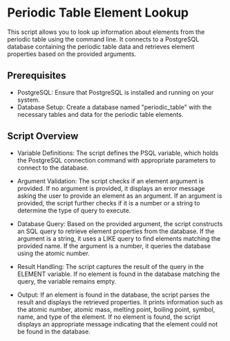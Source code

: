 # Periodic Table Element Lookup

This script allows you to look up information about elements from the periodic table using the command line. It connects to a PostgreSQL database containing the periodic table data and retrieves element properties based on the provided arguments.

## Prerequisites

- PostgreSQL: Ensure that PostgreSQL is installed and running on your system.
- Database Setup: Create a database named "periodic_table" with the necessary tables and data for the periodic table elements.

## Script Overview

- Variable Definitions: The script defines the PSQL variable, which holds the PostgreSQL connection command with appropriate parameters to connect to the database.

- Argument Validation: The script checks if an element argument is provided. If no argument is provided, it displays an error message asking the user to provide an element as an argument. If an argument is provided, the script further checks if it is a number or a string to determine the type of query to execute.

- Database Query: Based on the provided argument, the script constructs an SQL query to retrieve element properties from the database. If the argument is a string, it uses a LIKE query to find elements matching the provided name. If the argument is a number, it queries the database using the atomic number.

- Result Handling: The script captures the result of the query in the ELEMENT variable. If no element is found in the database matching the query, the variable remains empty.

- Output: If an element is found in the database, the script parses the result and displays the retrieved properties. It prints information such as the atomic number, atomic mass, melting point, boiling point, symbol, name, and type of the element. If no element is found, the script displays an appropriate message indicating that the element could not be found in the database.
